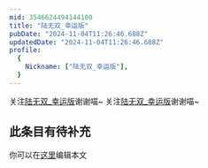 ```yaml
---
mid: 3546624494144100
title: "陆无双_幸运版"
pubDate: "2024-11-04T11:26:46.688Z"
updatedDate: "2024-11-04T11:26:46.688Z"
profile:
  {
    Nickname: ["陆无双_幸运版"],
  }
---
```


关注[陆无双_幸运版](https://space.bilibili.com/3546624494144100)谢谢喵~ 关注[陆无双_幸运版](https://space.bilibili.com/3546624494144100)谢谢喵~

## 此条目有待补充
你可以在[这里](https://github.com/Yuhanawa/VTuber.ICU/edit/master/src/content/v/陆无双_幸运版/index.md)编辑本文
